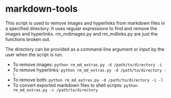 # markdown-tools

This script is used to remove images and hyperlinks from markdown files in a specified directory. It uses regular expressions to find and remove the images and hyperlinks. rm_mdimages.py and rm_mdlinks.py are just the functions broken out.

The directory can be provided as a command-line argument or input by the user when the script is run.

* To remove images: `python rm_md_extras.py -d /path/to/directory -i`
* To remove hyperlinks: `python rm_md_extras.py -d /path/to/directory -l`
* To remove both: `python rm_md_extras.py -d /path/to/directory -i -l`
* To convert exported markdown files to shell scripts: `python rm_md_extras.py -c /path/to/directory`
